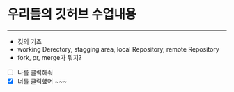 # 우리들의 깃허브 수업내용
---
- 깃의 기초
- working Derectory, stagging area, local Repository, remote Repository
- fork, pr, merge가 뭐지?
- [ ] 나를 클릭해줘
- [x] 너를 클릭했어 ~~~
